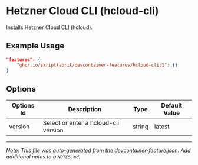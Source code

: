 
# Hetzner Cloud CLI (hcloud-cli)

Installs Hetzner Cloud CLI (hcloud).

## Example Usage

```json
"features": {
    "ghcr.io/skriptfabrik/devcontainer-features/hcloud-cli:1": {}
}
```

## Options

| Options Id | Description | Type | Default Value |
|-----|-----|-----|-----|
| version | Select or enter a hcloud-cli version. | string | latest |



---

_Note: This file was auto-generated from the [devcontainer-feature.json](https://github.com/skriptfabrik/devcontainer-features/blob/main/src/hcloud-cli/devcontainer-feature.json).  Add additional notes to a `NOTES.md`._
